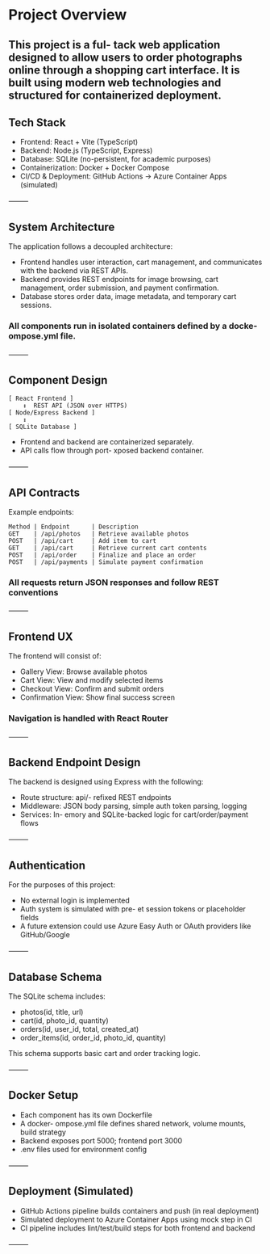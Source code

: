 # Project Overview

## This project is a ful- tack web application designed to allow users to order photographs online through a shopping cart interface. It is built using modern web technologies and structured for containerized deployment.

## Tech Stack

- Frontend: React + Vite (TypeScript)
- Backend: Node.js (TypeScript, Express)
- Database: SQLite (no-persistent, for academic purposes)
- Containerization: Docker + Docker Compose
- CI/CD & Deployment: GitHub Actions → Azure Container Apps (simulated)

⸻

## System Architecture

The application follows a decoupled architecture:

- Frontend handles user interaction, cart management, and communicates with the backend via REST APIs.
- Backend provides REST endpoints for image browsing, cart management, order submission, and payment confirmation.
- Database stores order data, image metadata, and temporary cart sessions.

### All components run in isolated containers defined by a docke- ompose.yml file.

⸻

## Component Design

```
[ React Frontend ]
    ↕  REST API (JSON over HTTPS)
[ Node/Express Backend ]
    ↕
[ SQLite Database ]
```

- Frontend and backend are containerized separately.
- API calls flow through port- xposed backend container.

⸻

## API Contracts

Example endpoints:

```
Method | Endpoint      | Description
GET    | /api/photos   | Retrieve available photos
POST   | /api/cart     | Add item to cart
GET    | /api/cart     | Retrieve current cart contents
POST   | /api/order    | Finalize and place an order
POST   | /api/payments | Simulate payment confirmation
```

### All requests return JSON responses and follow REST conventions

⸻

## Frontend UX

The frontend will consist of:

- Gallery View: Browse available photos
- Cart View: View and modify selected items
- Checkout View: Confirm and submit orders
- Confirmation View: Show final success screen

### Navigation is handled with React Router

⸻

## Backend Endpoint Design

The backend is designed using Express with the following:

- Route structure: api/- refixed REST endpoints
- Middleware: JSON body parsing, simple auth token parsing, logging
- Services: In- emory and SQLite-backed logic for cart/order/payment flows

⸻

## Authentication

For the purposes of this project:

- No external login is implemented
- Auth system is simulated with pre- et session tokens or placeholder fields
- A future extension could use Azure Easy Auth or OAuth providers like GitHub/Google

⸻

## Database Schema

The SQLite schema includes:

- photos(id, title, url)
- cart(id, photo_id, quantity)
- orders(id, user_id, total, created_at)
- order_items(id, order_id, photo_id, quantity)

This schema supports basic cart and order tracking logic.

⸻

## Docker Setup

- Each component has its own Dockerfile
- A docker- ompose.yml file defines shared network, volume mounts, build strategy
- Backend exposes port 5000; frontend port 3000
- .env files used for environment config

⸻

## Deployment (Simulated)

- GitHub Actions pipeline builds containers and push (in real deployment)
- Simulated deployment to Azure Container Apps using mock step in CI
- CI pipeline includes lint/test/build steps for both frontend and backend

⸻

